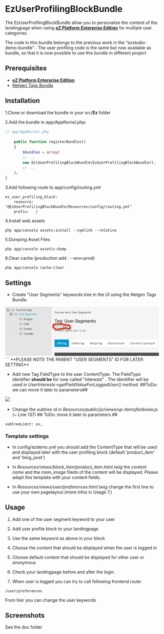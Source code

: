 # EzUserProfilingBlockBundle
The EzUserProfilingBlockBundle allow you to personalize the content of the landingpage when using [**eZ Platform Enterprise Edition**](https://github.com/ezsystems/ezplatform-ee) for multiple user categories.

The code in this bundle belongs to the previous work in the "ezstudio-demo-bundle" . The user profiling code is the same but now available as bundle, so that it is now possible to use this bundle in different project 

## Prerequisites
* [**eZ Platform Enterprise Edition**](https://github.com/ezsystems/ezplatform-ee)
* [Netgen Tags Bundle](https://github.com/netgen/TagsBundle)

## Installation
1.Clone or download the bundle in your src/**Ez** folder

2.Add the bundle in _app/AppKernel.php_:
```php
// app/AppKernel.php

    public function registerBundles()
    {   
        $bundles = array(
        // ...
        new Ez\UserProfilingBlockBundle\EzUserProfilingBlockBundle(),
        // ...
    );
}
```
3.Add following route to app/config/routing.yml

```
ez_user_profiling_block:
    resource: "@EzUserProfilingBlockBundle/Resources/config/routing.yml"
    prefix:   /
```
4.Install web assets
```
php app/console assets:install --symlink --relative
```
5.Dumping Asset Files

```
php app/console assetic:dump 
```

6.Clear cache (production add : --env=prod)
```
php app/console cache:clear
```

## Settings
- Create "User Segments" keywords tree in the UI using the Netgen Tags Bundle.

<img src="doc/01_User_Segments_tags_bundle.png">
```
**PLEASE NOTE THE PARENT "USER SEGMENTS" ID FOR LATER SETTING**


- Add new Tag FieldType to the user ContentType. The FieldType identifier **should be** for now called "interests" . The identifier will be used in _UserInterests->getFieldValueForLoggedUser() method_. ##ToDo: we can move it later to parameters##

<img src="doc/02_User_ContentType_Interests.png">

- Change the _subtree_ id in _Resources/public/js/views/up-itemsfieldview.js_ (~ Line 137) ## ToDo: move it later to parameters ##

```
subtreeLimit: xx,
```
### Template settings
- In config/ezdemo.yml you should add the ContentType that will be used and displayed later with the user profiling block (default:'product_item' and 'blog_post')

- In _Resources/views/block_item/product_item.html.twig_ the _content name_ and the _main_image_ fileds of the content will be displayed. Please adapt this template with your content fields. 

- In _Resources/views/user/preferences.html.twig_ change the first line to use your own pagelayout.(more infos in Usage 7.)

## Usage

1. Add one of the user segment keyword to your user
2. Add user profile block to your landingpage
3. Use the same keyword as above in your block
4. Choose the content that should be displayed when the user is logged in
5. Choose default content that should be displayed for other user or anonymous
6. Check your landingpage before and after the login

7. When user is logged you can try to call following frontend route:
```
/user/preferences
```
From hier you can change the user keywords

## Screenshots
See the doc folder